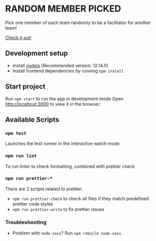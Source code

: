 # RANDOM MEMBER PICKED

Pick one member of each team randomly to be a facilitator for another team!

[Check it out!](https://trangtmtran.github.io/random-member-picked/)

## Development setup

- Install [nodejs](https://nodejs.org/) (Recommended version: 12.14.0)
- Install frontend dependencies by running `npm install`

## Start project

Run `npm start` to run the app in development mode
Open [http://localhost:3000](http://localhost:3000) to view it in the browser.

## Available Scripts

### `npm test`

Launches the test runner in the interactive watch mode.

### `npm run lint`

To run linter to check formatting, combined with prettier check

### `npm run prettier-*`

There are 2 scripts related to prettier:

- `npm run prettier-check` to check all files if they match predefined prettier code styles
- `npm run prettier-write` to fix prettier issues

### Troubleshooting

- Problem with `node-sass`? Run `npm rebuild node-sass`
